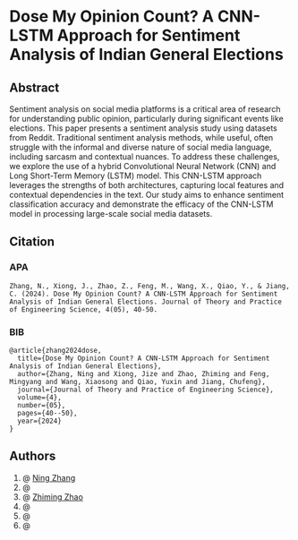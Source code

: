 # Dose My Opinion Count? A CNN-LSTM Approach for Sentiment Analysis of Indian General Elections


## Abstract
Sentiment analysis on social media platforms is a critical area of research for understanding public opinion,
particularly during significant events like elections. This paper presents a sentiment analysis study using datasets from
Reddit. Traditional sentiment analysis methods, while useful, often struggle with the informal and diverse nature of social
media language, including sarcasm and contextual nuances. To address these challenges, we explore the use of a hybrid
Convolutional Neural Network (CNN) and Long Short-Term Memory (LSTM) model. This CNN-LSTM approach
leverages the strengths of both architectures, capturing local features and contextual dependencies in the text. Our study
aims to enhance sentiment classification accuracy and demonstrate the efficacy of the CNN-LSTM model in processing
large-scale social media datasets.

## Citation
### APA
```
Zhang, N., Xiong, J., Zhao, Z., Feng, M., Wang, X., Qiao, Y., & Jiang, C. (2024). Dose My Opinion Count? A CNN-LSTM Approach for Sentiment Analysis of Indian General Elections. Journal of Theory and Practice of Engineering Science, 4(05), 40-50.
```
### BIB

```
@article{zhang2024dose,
  title={Dose My Opinion Count? A CNN-LSTM Approach for Sentiment Analysis of Indian General Elections},
  author={Zhang, Ning and Xiong, Jize and Zhao, Zhiming and Feng, Mingyang and Wang, Xiaosong and Qiao, Yuxin and Jiang, Chufeng},
  journal={Journal of Theory and Practice of Engineering Science},
  volume={4},
  number={05},
  pages={40--50},
  year={2024}
}
```

## Authors
1. @ [Ning Zhang](https://github.com/zning1994)  <br>
2. @
3. @ [Zhiming Zhao](https://github.com/zhiming817)  <br>
4. @
5. @
6. @ 
